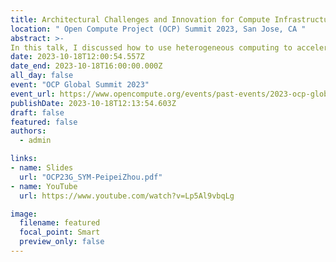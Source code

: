 ```yaml
---
title: Architectural Challenges and Innovation for Compute Infrastructure Co-Design 
location: " Open Compute Project (OCP) Summit 2023, San Jose, CA "
abstract: >-
In this talk, I discussed how to use heterogeneous computing to accelerate real-time transformer inference, how to scale out computing in data centers, and how to scale up using chiplets!
date: 2023-10-18T12:00:54.557Z
date_end: 2023-10-18T16:00:00.000Z
all_day: false
event: "OCP Global Summit 2023"
event_url: https://www.opencompute.org/events/past-events/2023-ocp-global-summit
publishDate: 2023-10-18T12:13:54.603Z
draft: false
featured: false
authors:
  - admin

links:
- name: Slides
  url: "OCP23G_SYM-PeipeiZhou.pdf" 
- name: YouTube 
  url: https://www.youtube.com/watch?v=Lp5Al9vbqLg 

image:
  filename: featured
  focal_point: Smart
  preview_only: false
---
```


